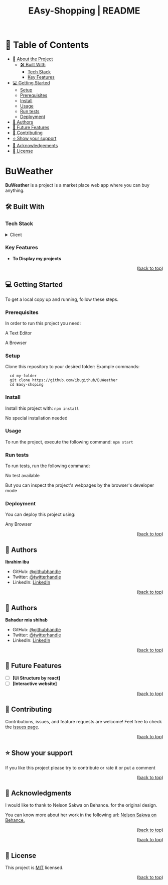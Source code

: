 <div align="center">
  <h1 name="readme-top" > EAsy-Shopping | README </h1>
  <br/>
</div>

# 📗 Table of Contents

- [📖 About the Project](#about-project)
  - [🛠 Built With](#built-with)
    - [Tech Stack](#tech-stack)
    - [Key Features](#key-features)
- [💻 Getting Started](#getting-started)
  - [Setup](#setup)
  - [Prerequisites](#prerequisites)
  - [Install](#install)
  - [Usage](#usage)
  - [Run tests](#run-tests)
  - [Deployment](#triangular_flag_on_post-deployment)
- [👥 Authors](#authors)
- [🔭 Future Features](#future-features)
- [🤝 Contributing](#contributing)
- [⭐️ Show your support](#support)
- [🙏 Acknowledgements](#acknowledgements)
- [📝 License](#license)


# BuWeather  <a name="about-project"></a>
**BuWeather** is a project is a market place web app where you can buy anything.

## 🛠 Built With <a name="built-with"></a>
### Tech Stack <a name="tech-stack"></a>
<details>
  <summary>Client</summary>
  <ul>
    <li><a href="https://reactjs.org/">HTML</a></li>
    <li><a href="https://reactjs.org/">CSS</a></li>
    <li><a href="https://reactjs.org/">JavaScript</a></li>
    <li><a href="https://reactjs.org/">React</a></li>
    <li><a href="https://reactjs.org/">Redux</a></li>
  </ul>
</details>


### Key Features <a name="key-features"></a>
- **To Display my projects**
<p align="right">(<a href="#readme-top">back to top</a>)</p>



## 💻 Getting Started <a name="getting-started"></a>
To get a local copy up and running, follow these steps.

### Prerequisites
In order to run this project you need:
<p> A Text Editor</p>
<p> A Browser </p>

### Setup
Clone this repository to your desired folder:
Example commands:
  
  ```
    cd my-folder 
    git clone https://github.com/ibugithub/BuWeather
    cd Easy-shoping
  ```


### Install
Install this project with:
  `npm install `
 <p>No special installation needed</p>


### Usage
To run the project, execute the following command:
`npm start`


### Run tests
To run tests, run the following command:
<p> No test available </p>
<p>But you can inspect the project's webpages by the browser's developer mode </p>


### Deployment
You can deploy this project using:
<p>Any Browser</p>
<p align="right">(<a href="#readme-top">back to top</a>)</p>



## 👥 Authors <a name="authors"></a>
 **Ibrahim ibu**
- GitHub: [@githubhandle](https://github.com/ibugithub)
- Twitter: [@twitterhandle](https://twitter.com/mdibrahimibuu)
- LinkedIn: [LinkedIn](https://linkedin.com/in/ibuu)
<p align="right">(<a href="#readme-top">back to top</a>)</p>


## 👥 Authors <a name="authors"></a>
 **Bahadur mia shihab**
- GitHub: [@githubhandle](https://github.com/ibugithub)
- Twitter: [@twitterhandle](https://twitter.com/mdibrahimibuu)
- LinkedIn: [LinkedIn](https://linkedin.com/in/ibuu)
<p align="right">(<a href="#readme-top">back to top</a>)</p>




## 🔭 Future Features <a name="future-features"></a>
- [ ] **[Ui Structure by react]**
- [ ] **[Interactive website]**

<p align="right">(<a href="#readme-top">back to top</a>)</p>



## 🤝 Contributing <a name="contributing"></a>
Contributions, issues, and feature requests are welcome!
Feel free to check the [issues page](../../issues/).
<p align="right">(<a href="#readme-top">back to top</a>)</p>



## ⭐️ Show your support <a name="support"></a>
If you like this project please try to contribute or rate it or put a comment
<p align="right">(<a href="#readme-top">back to top</a>)</p>



## 🙏 Acknowledgments <a name="acknowledgements"></a>
I would like to thank to Nelson Sakwa on Behance. for the original design.

You can know more about her work in the following url:
<a href="https://www.behance.net/sakwadesignstudio">Nelson Sakwa on Behance.</a>

<p align="right">(<a href="#readme-top">back to top</a>)</p>


<p align="right">(<a href="#readme-top">back to top</a>)</p>


## 📝 License <a name="license"></a>
This project is [MIT](LICENSE.md) licensed.
<p align="right">(<a href="#readme-top">back to top</a>)</p>


